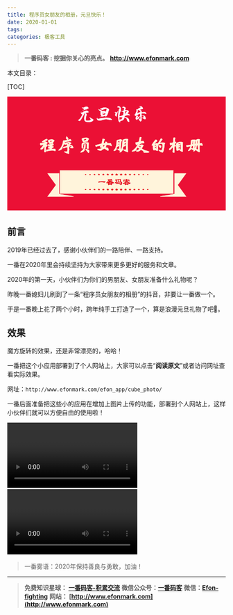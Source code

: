 ```yaml
---
title: 程序员女朋友的相册，元旦快乐！
date: 2020-01-01
tags: 
categories: 极客工具
---
```


> **一番码客 : 挖掘你关心的亮点。**
> **http://www.efonmark.com**

本文目录：

[TOC]

![image-20200101085857281](2020-01-01-程序员女朋友的相册，元旦快乐！/image-20200101085857281.png)

<!-- more -->

## 前言

2019年已经过去了，感谢小伙伴们的一路陪伴、一路支持。

一番在2020年里会持续坚持为大家带来更多更好的服务和文章。

2020年的第一天，小伙伴们为你们的男朋友、女朋友准备什么礼物呢？

昨晚一番媳妇儿刷到了一条“程序员女朋友的相册”的抖音，非要让一番做一个。

于是一番晚上花了两个小时，跨年纯手工打造了一个，算是浪漫元旦礼物了吧🤭。

## 效果

魔方旋转的效果，还是非常漂亮的，哈哈！

一番把这个小应用部署到了个人网站上，大家可以点击“**阅读原文**”或者访问网址查看实际效果。

网址：`http://www.efonmark.com/efon_app/cube_photo/`

一番后面准备把这些小的应用在增加上图片上传的功能，部署到个人网站上，这样小伙伴们就可以方便自由的使用啦！

<video src="2020-01-01-程序员女朋友的相册，元旦快乐！/cube_1.mp4" controls="controls">
</video>



<video src="2020-01-01-程序员女朋友的相册，元旦快乐！/cube_efon.mp4" controls="controls">
</video>

> 一番雾语：2020年保持善良与勇敢，加油！

------------------

> **免费知识星球： [一番码客-积累交流](http://www.efonmark.com/efonmark-blog/readme/zhishixingqiu1.png)**
> **微信公众号：[一番码客](http://www.efonmark.com/efonmark-blog/readme/guanzhu_1.jpg)**
> **微信：[Efon-fighting](http://www.efonmark.com/efonmark-blog/readme/weixin.jpg)**
> **网站： [http://www.efonmark.com](http://www.efonmark.com)**